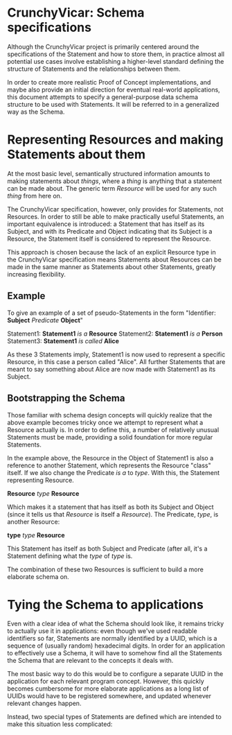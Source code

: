 # CrunchyVicar: Schema specifications

Although the CrunchyVicar project is primarily centered around the specifications of the Statement and how to store them, in practice almost all potential use cases involve establishing a higher-level standard defining the structure of Statements and the relationships between them.

In order to create more realistic Proof of Concept implementations, and maybe also provide an initial direction for eventual real-world applications, this document attempts to specify a general-purpose data schema structure to be used with Statements. It will be referred to in a generalized way as the Schema.



# Representing Resources and making Statements about them

At the most basic level, semantically structured information amounts to making statements about *things*, where a *thing* is anything that a statement can be made about. The generic term *Resource* will be used for any such *thing* from here on.

The CrunchyVicar specification, however, only provides for Statements, not Resources. In order to still be able to make practically useful Statements, an important equivalence is introduced: a Statement that has itself as its Subject, and with its Predicate and Object indicating that its Subject is a Resource, the Statement itself is considered to represent the Resource.

This approach is chosen because the lack of an explicit Resource type in the CrunchyVicar specification means Statements about Resources can be made in the same manner as Statements about other Statements, greatly increasing flexibility.


## Example

To give an example of a set of pseudo-Statements in the form "Identifier: **Subject** *Predicate* **Object**"

Statement1:  **Statement1** *is a* **Resource**
Statement2:  **Statement1** *is a* **Person**
Statement3:  **Statement1** *is called* **Alice**

As these 3 Statements imply, Statement1 is now used to represent a specific Resource, in this case a person called "Alice". All further Statements that are meant to say something about Alice are now made with Statement1 as its Subject.


## Bootstrapping the Schema

Those familiar with schema design concepts will quickly realize that the above example becomes tricky once we attempt to represent what a Resource actually is. In order to define this, a number of relatively unusual Statements must be made, providing a solid foundation for more regular Statements.

In the example above, the Resource in the Object of Statement1 is also a reference to another Statement, which represents the Resource "class" itself. If we also change the Predicate *is a* to *type*. With this, the Statement representing Resource.

**Resource** *type* **Resource**

Which makes it a statement that has itself as both its Subject and Object (since it tells us that *Resource* is itself a *Resource*). The Predicate, *type*, is another Resource:

**type** *type* **Resource**

This Statement has itself as both Subject and Predicate (after all, it's a Statement defining what the *type* of *type* is.

The combination of these two Resources is sufficient to build a more elaborate schema on.


# Tying the Schema to applications

Even with a clear idea of what the Schema should look like, it remains tricky to actually use it in applications: even though we've used readable identifiers so far, Statements are normally identified by a UUID, which is a sequence of (usually random) hexadecimal digits. In order for an application to effectively use a Schema, it will have to somehow find all the Statements the Schema that are relevant to the concepts it deals with.

The most basic way to do this would be to configure a separate UUID in the application for each relevant program concept. However, this quickly becomes cumbersome for more elaborate applications as a long list of UUIDs would have to be registered somewhere, and updated whenever relevant changes happen.

Instead, two special types of Statements are defined which are intended to make this situation less complicated:
